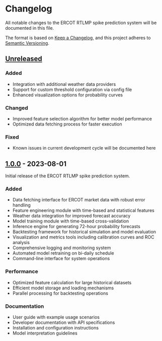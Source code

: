# Changelog

All notable changes to the ERCOT RTLMP spike prediction system will be documented in this file.

The format is based on [Keep a Changelog](https://keepachangelog.com/en/1.0.0/),
and this project adheres to [Semantic Versioning](https://semver.org/spec/v2.0.0.html).

## [Unreleased]

### Added
- Integration with additional weather data providers
- Support for custom threshold configuration via config file
- Enhanced visualization options for probability curves

### Changed
- Improved feature selection algorithm for better model performance
- Optimized data fetching process for faster execution

### Fixed
- Known issues in current development cycle will be documented here

## [1.0.0] - 2023-08-01

Initial release of the ERCOT RTLMP spike prediction system.

### Added
- Data fetching interface for ERCOT market data with robust error handling
- Feature engineering module with time-based and statistical features
- Weather data integration for improved forecast accuracy
- Model training module with time-based cross-validation
- Inference engine for generating 72-hour probability forecasts
- Backtesting framework for historical simulation and model evaluation
- Visualization and metrics tools including calibration curves and ROC analysis
- Comprehensive logging and monitoring system
- Automated model retraining on bi-daily schedule
- Command-line interface for system operations

### Performance
- Optimized feature calculation for large historical datasets
- Efficient model storage and loading mechanisms
- Parallel processing for backtesting operations

### Documentation
- User guide with example usage scenarios
- Developer documentation with API specifications
- Installation and configuration instructions
- Model interpretation guidelines

[Unreleased]: https://github.com/yourusername/ercot-rtlmp-prediction/compare/v1.0.0...HEAD
[1.0.0]: https://github.com/yourusername/ercot-rtlmp-prediction/releases/tag/v1.0.0